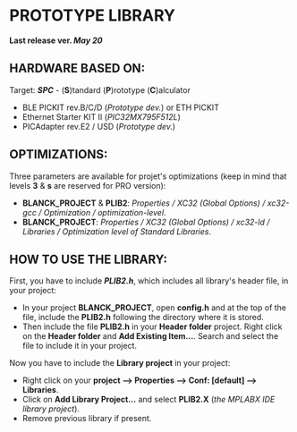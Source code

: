 # PROTOTYPE LIBRARY

**Last release ver. *May 20***

## HARDWARE BASED ON:

Target: ***SPC*** - (**S**)tandard (**P**)rototype (**C**)alculator

- BLE PICKIT rev.B/C/D (*Prototype dev.*) or ETH PICKIT
- Ethernet Starter KIT II (*PIC32MX795F512L*)
- PICAdapter rev.E2 / USD (*Prototype dev.*)


## OPTIMIZATIONS:

Three parameters are available for projet's optimizations (keep in mind that levels **3** & **s** are reserved for PRO version):
* **BLANCK_PROJECT** & **PLIB2**: *Properties / XC32 (Global Options) / xc32-gcc / Optimization / optimization-level*.
* **BLANCK_PROJECT**: *Properties / XC32 (Global Options) / xc32-ld / Libraries / Optimization level of Standard Libraries*.

## HOW TO USE THE LIBRARY:

First, you have to include ***PLIB2.h***, which includes all library's header file, in your project:
* In your project **BLANCK_PROJECT**, open **config.h** and at the top of the file, include the **PLIB2.h** following the directory where it is stored. 
* Then include the file **PLIB2.h** in your **Header folder** project. Right click on the **Header folder** and **Add Existing Item...**. Search and select the file to include it in your project.

Now you have to include the **Library project** in your project:

* Right click on your **project --> Properties --> Conf: [default] --> Libraries**.
* Click on **Add Library Project...** and select **PLIB2.X** (*the MPLABX IDE library project*).
* Remove previous library if present.
